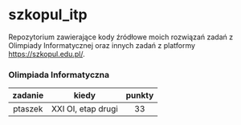 # szkopul_itp
Repozytorium zawierające kody źródłowe moich rozwiązań zadań z Olimpiady Informatycznej oraz innych zadań z platformy https://szkopul.edu.pl/.
### Olimpiada Informatyczna
|zadanie|kiedy|punkty|
|:---:|:---:|:---:|
|ptaszek|XXI OI, etap drugi|33|
